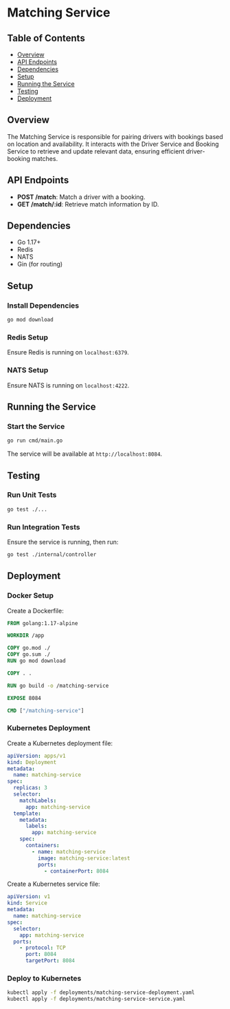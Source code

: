 # Matching Service

## Table of Contents

- [Overview](#overview)
- [API Endpoints](#api-endpoints)
- [Dependencies](#dependencies)
- [Setup](#setup)
- [Running the Service](#running-the-service)
- [Testing](#testing)
- [Deployment](#deployment)

## Overview

The Matching Service is responsible for pairing drivers with bookings based on location and availability. It interacts with the Driver Service and Booking Service to retrieve and update relevant data, ensuring efficient driver-booking matches.

## API Endpoints

- **POST /match**: Match a driver with a booking.
- **GET /match/:id**: Retrieve match information by ID.

## Dependencies

- Go 1.17+
- Redis
- NATS
- Gin (for routing)

## Setup

### Install Dependencies

```bash
go mod download
```

### Redis Setup

Ensure Redis is running on `localhost:6379`.

### NATS Setup

Ensure NATS is running on `localhost:4222`.

## Running the Service

### Start the Service

```bash
go run cmd/main.go
```

The service will be available at `http://localhost:8084`.

## Testing

### Run Unit Tests

```bash
go test ./...
```

### Run Integration Tests

Ensure the service is running, then run:

```bash
go test ./internal/controller
```

## Deployment

### Docker Setup

Create a Dockerfile:

```dockerfile
FROM golang:1.17-alpine

WORKDIR /app

COPY go.mod ./
COPY go.sum ./
RUN go mod download

COPY . .

RUN go build -o /matching-service

EXPOSE 8084

CMD ["/matching-service"]
```

### Kubernetes Deployment

Create a Kubernetes deployment file:

```yaml
apiVersion: apps/v1
kind: Deployment
metadata:
  name: matching-service
spec:
  replicas: 3
  selector:
    matchLabels:
      app: matching-service
  template:
    metadata:
      labels:
        app: matching-service
    spec:
      containers:
        - name: matching-service
          image: matching-service:latest
          ports:
            - containerPort: 8084
```

Create a Kubernetes service file:

```yaml
apiVersion: v1
kind: Service
metadata:
  name: matching-service
spec:
  selector:
    app: matching-service
  ports:
    - protocol: TCP
      port: 8084
      targetPort: 8084
```

### Deploy to Kubernetes

```bash
kubectl apply -f deployments/matching-service-deployment.yaml
kubectl apply -f deployments/matching-service-service.yaml
```
